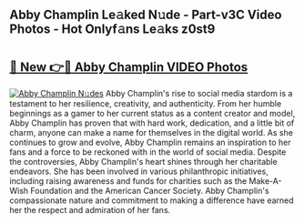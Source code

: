 ## Abby Champlin Le𝚊ked N𝚞de - Part-v3C Video Photos - Hot Onlyf𝚊ns Le𝚊ks z0st9

# <h2><a href="http://ab72609.deff.icu/?id=Abby+Champlin">🔗 New 👉🔴 Abby Champlin VIDEO Photos</a></h2>

[![Abby Champlin N𝚞des](https://i.imgur.com/rIISA9y.gif)](http://ab72609.deff.icu/?id=Abby+Champlin)
Abby Champlin's rise to social media stardom is a testament to her resilience, creativity, and authenticity. From her humble beginnings as a gamer to her current status as a content creator and model, Abby Champlin has proven that with hard work, dedication, and a little bit of charm, anyone can make a name for themselves in the digital world. As she continues to grow and evolve, Abby Champlin remains an inspiration to her fans and a force to be reckoned with in the world of social media. Despite the controversies, Abby Champlin's heart shines through her charitable endeavors. She has been involved in various philanthropic initiatives, including raising awareness and funds for charities such as the Make-A-Wish Foundation and the American Cancer Society. Abby Champlin's compassionate nature and commitment to making a difference have earned her the respect and admiration of her fans.
